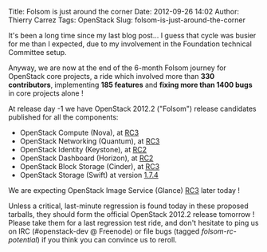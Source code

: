 Title: Folsom is just around the corner
Date: 2012-09-26 14:02
Author: Thierry Carrez
Tags: OpenStack
Slug: folsom-is-just-around-the-corner

It's been a long time since my last blog post... I guess that cycle was
busier for me than I expected, due to my involvement in the Foundation
technical Committee setup.

Anyway, we are now at the end of the 6-month Folsom journey for
OpenStack core projects, a ride which involved more than **330
contributors**, implementing **185 features** and **fixing more than
1400 bugs** in core projects alone !

At release day -1 we have OpenStack 2012.2 ("Folsom") release candidates
published for all the components:

-   OpenStack Compute (Nova), at
    [RC3](https://launchpad.net/nova/folsom/folsom-rc3)
-   OpenStack Networking (Quantum), at
    [RC3](https://launchpad.net/quantum/folsom/folsom-rc3)
-   OpenStack Identity (Keystone), at
    [RC2](https://launchpad.net/keystone/folsom/folsom-rc2)
-   OpenStack Dashboard (Horizon), at
    [RC2](https://launchpad.net/horizon/folsom/folsom-rc2)
-   OpenStack Block Storage (Cinder), at
    [RC3](https://launchpad.net/cinder/folsom/folsom-rc3)
-   OpenStack Storage (Swift) at version
    [1.7.4](https://launchpad.net/swift/folsom/1.7.4)

We are expecting OpenStack Image Service (Glance)
[RC3](https://launchpad.net/glance/+milestone/folsom-rc3) later today !

Unless a critical, last-minute regression is found today in these
proposed tarballs, they should form the official OpenStack 2012.2
release tomorrow ! Please take them for a last regression test ride, and
don't hesitate to ping us on IRC (\#openstack-dev @ Freenode) or file
bugs (tagged *folsom-rc-potential*) if you think you can convince us to
reroll.
